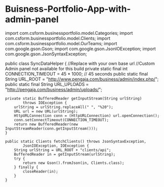 # Buisness-Portfolio-App-with-admin-panel

import com.csform.businessportfolio.model.Categories;
import com.csform.businessportfolio.model.Clients;
import com.csform.businessportfolio.model.OurTeams;
import com.google.gson.Gson;
import com.google.gson.JsonIOException;
import com.google.gson.JsonSyntaxException;

public class SyncDataHelper {
//Replace with your own base url
//Custom Admin panel not available for this build
	private static final int CONNECTION_TIMEOUT = 45 * 1000; // 45 seconds
	public static final String URL_ROOT = "http://www.pengaja.com/business/admin/index.php/";
	public static final String URL_UPLOADS = "http://pengaja.com/business/admin/uploads/";

	private static BufferedReader getInputStream(String urlString)
			throws IOException {
		urlString = urlString.replaceAll(" ", "%20");
		URL url = new URL(urlString);
		HttpURLConnection conn = (HttpURLConnection) url.openConnection();
		conn.setConnectTimeout(CONNECTION_TIMEOUT);
		return new BufferedReader(new InputStreamReader(conn.getInputStream()));
	}

	public static Clients fetchClients() throws JsonSyntaxException,
			JsonIOException, IOException {
		String urlString = URL_ROOT + "clients/api";
		BufferedReader in = getInputStream(urlString);
		try {
			return new Gson().fromJson(in, Clients.class);
		} finally {
			closeReader(in);
		}
	}

